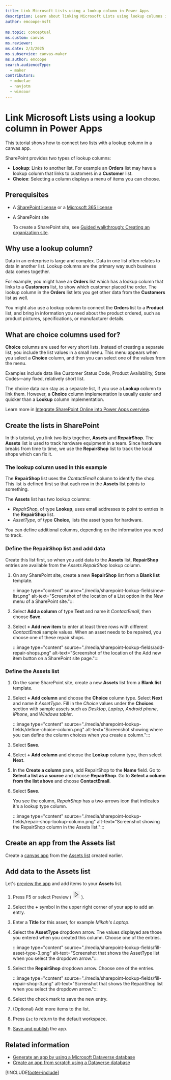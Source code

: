 ```yaml
---
title: Link Microsoft Lists using a lookup column in Power Apps
description: Learn about linking Microsoft Lists using lookup columns in Microsoft Power Apps.
author: emcoope-msft

ms.topic: conceptual
ms.custom: canvas
ms.reviewer: 
ms.date: 2/3/2025
ms.subservice: canvas-maker
ms.author: emcoope
search.audienceType: 
  - maker
contributors:
  - mduelae
  - navjotm
  - wimcoor
---
```


# Link Microsoft Lists using a lookup column in Power Apps

This tutorial shows how to connect two lists with a lookup column in a canvas app.

SharePoint provides two types of lookup columns:

- **Lookup**: Links to another list. For example an **Orders** list may have a lookup column that links to customers in a **Customer** list.
- **Choice**: Selecting a column displays a menu of items you can choose.

## Prerequisites

- A [SharePoint license](https://www.microsoft.com/en-us/microsoft-365/sharepoint/compare-sharepoint-plans?msockid=142399bb7d966f5511fe8cc47c2c6ec1) or a [Microsoft 365 license](https://www.microsoft.com/en-us/microsoft-365/business/compare-all-microsoft-365-business-products?msockid=142399bb7d966f5511fe8cc47c2c6ec1)
- A SharePoint site

  To create a SharePoint site, see [Guided walkthrough: Creating an organization site](/sharepoint/guided-walkthrough-creating-organization-site).

## Why use a lookup column?

Data in an enterprise is large and complex. Data in one list often relates to data in another list. Lookup columns are the primary way such business data comes together.

For example, you might have an **Orders** list which has a lookup column that links to a **Customers** list, to show which customer placed the order. The lookup column in the **Orders** list lets you get other data from the **Customers** list as well.

You might also use a lookup column to connect the **Orders** list to a **Product** list, and bring in information you need about the product ordered, such as product pictures, specifications, or manufacturer details.

## What are choice columns used for?

**Choice** columns are used for very short lists. Instead of  creating a separate list, you include the list values in a small menu. This menu appears when you select a **Choice** column, and then you can select one of the values from the menu.

Examples include data like Customer Status Code, Product Availability, State Codes—any fixed, relatively short list.

The choice data can stay as a separate list, if you use a **Lookup** column to link them. However, a **Choice** column implementation is usually easier and quicker than a **Lookup** column implementation.

Learn more in [Integrate SharePoint Online into Power Apps overview](sharepoint-list-integration-overview.md).

## Create the lists in SharePoint

In this tutorial, you link two lists together, **Assets** and **RepairShop**. The **Assets** list is used to track hardware equipment in a team. Since hardware breaks from time to time, we use the **RepairShop** list to track the local shops which can fix it.

### The lookup column used in this example

The **RepairShop** list uses the *ContactEmail* column to identify the shop. This list is defined first so that each row in the **Assets** list points to something.

The **Assets** list has two lookup columns:

- *RepairShop*, of type **Lookup**, uses email addresses to point to entries in the **RepairShop** list.
- *AssetType*, of type **Choice**, lists the asset types for hardware.

You can define additional columns, depending on the information you need to track.

### Define the RepairShop list and add data

Create this list first, so when you add data to the **Assets** list, **RepairShop** entries are available from the *Assets.RepairShop* lookup column.

1. On any SharePoint site, create a new **RepairShop** list from a **Blank list** template.

    :::image type="content" source="./media/sharepoint-lookup-fields/new-list.png" alt-text="Screenshot of the location of a List option in the New menu of a SharePoint site.":::
1. Select **Add a column** of type **Text** and name it *ContactEmail*, then choose **Save**.
1. Select **+ Add new item** to enter at least three rows with different *ContactEmail* sample values. When an asset needs to be repaired, you choose one of these repair shops.

    :::image type="content" source="./media/sharepoint-lookup-fields/add-repair-shops.png" alt-text="Screenshot of the location of the Add new item button on a SharePoint site page.":::

### Define the Assets list

1. On the same SharePoint site, create a new **Assets** list from a **Blank list** template.
1. Select **+ Add column** and choose the **Choice** column type. Select **Next** and name it *AssetType*. Fill in the *Choice* values under the **Choices** section with sample assets such as *Desktop*, *Laptop*, *Android phone*, *iPhone*, and *Windows tablet*.

    :::image type="content" source="./media/sharepoint-lookup-fields/define-choice-column.png" alt-text="Screenshot showing where you can define the column choices when you create a column.":::
1. Select **Save**.
1. Select **+ Add column** and choose the **Lookup** column type, then select **Next**.
1. In the **Create a column** pane, add RepairShop to the **Name** field. Go to **Select a list as a source** and choose **RepairShop**. Go to **Select a column from the list above** and choose **ContactEmail**.
1. Select **Save**.

   You see the column, *RepairShop* has a two-arrows icon that indicates it's a lookup type column.

   :::image type="content" source="./media/sharepoint-lookup-fields/repair-shop-lookup-column.png" alt-text="Screenshot showing the RepairShop column in the Assets list.":::

## Create an app from the Assets list

Create a [canvas app](app-from-sharepoint.md) from the [Assets list](#define-the-assets-list) created earlier.

## Add data to the Assets list

Let's [preview the app](preview-app.md) and add items to your **Assets** list.

1. Press F5 or select Preview ( ![Preview icon.](./media/sharepoint-lookup-fields/preview.png) ).

2. Select the **+** symbol in the upper right corner of your app to add an entry.

3. Enter a **Title** for this asset, for example *Mikah's Laptop*.

4. Select the **AssetType** dropdown arrow. The values displayed are those you entered when you created this column. Choose one of the entries.

   :::image type="content" source="./media/sharepoint-lookup-fields/fill-asset-type-3.png" alt-text="Screenshot that shows the AssetType list when you select the dropdown arrow.":::

5. Select the **RepairShop** dropdown arrow. Choose one of the entries.

   :::image type="content" source="./media/sharepoint-lookup-fields/fill-repair-shop-3.png" alt-text="Scrrenshot that shows the RepairShop list when you select the dropdown arrow.":::

6. Select the check mark to save the new entry.

7. (Optional) Add more items to the list.

8. Press `Esc` to return to the default workspace.

9. [Save and publish](save-publish-app.md) the app.

## Related information

- [Generate an app by using a Microsoft Dataverse database](data-platform-create-app.md)
- [Create an app from scratch using a Dataverse database](data-platform-create-app-scratch.md)

[!INCLUDE[footer-include](../../includes/footer-banner.md)]
